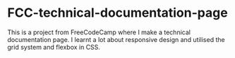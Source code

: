 # FCC-technical-documentation-page
This is a project from FreeCodeCamp where I make a technical documentation page. I learnt a lot about responsive design and utilised the grid system and flexbox in CSS.
